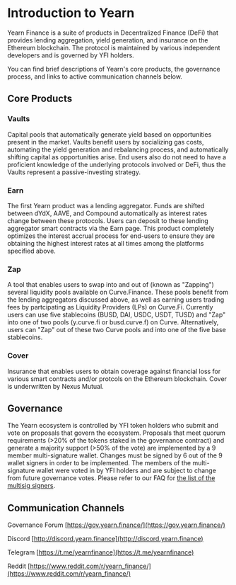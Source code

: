 # Introduction to Yearn

Yearn Finance is a suite of products in Decentralized Finance (DeFi) that provides lending aggregation, yield generation, and insurance on the Ethereum blockchain. The protocol is maintained by various independent developers and is governed by YFI holders.

You can find brief descriptions of Yearn's core products, the governance process, and links to active communication channels below.

## Core Products

### Vaults

Capital pools that automatically generate yield based on opportunities present in the market. Vaults benefit users by socializing gas costs, automating the yield generation and rebalancing process, and automatically shifting capital as opportunities arise. End users also do not need to have a proficient knowledge of the underlying protocols involved or DeFi, thus the Vaults represent a passive-investing strategy.

### Earn

The first Yearn product was a lending aggregator. Funds are shifted between dYdX, AAVE, and Compound automatically as interest rates change between these protocols. Users can deposit to these lending aggregator smart contracts via the Earn page. This product completely optimizes the interest accrual process for end-users to ensure they are obtaining the highest interest rates at all times among the platforms specified above.

### Zap

A tool that enables users to swap into and out of (known as "Zapping") several liquidity pools available on Curve.Finance. These pools benefit from the lending aggregators discussed above, as well as earning users trading fees by partcipating as Liquidity Providers (LPs) on Curve.Fi. Currently users can use five stablecoins (BUSD, DAI, USDC, USDT, TUSD) and "Zap" into one of two pools (y.curve.fi or busd.curve.f) on Curve. Alternatively, users can "Zap" out of these two Curve pools and into one of the five base stablecoins.

### Cover

Insurance that enables users to obtain coverage against financial loss for various smart contracts and/or protcols on the Ethereum blockchain. Cover is underwritten by Nexus Mutual.

## Governance

The Yearn ecosystem is controlled by YFI token holders who submit and vote on proposals that govern the ecosystem. Proposals that meet quorum requirements \(&gt;20% of the tokens staked in the governance contract\) and generate a majority support \(&gt;50% of the vote\) are implemented by a 9 member multi-signature wallet. Changes must be signed by 6 out of the 9 wallet signers in order to be implemented. The members of the multi-signature wallet were voted in by YFI holders and are subject to change from future governance votes. Please refer to our FAQ for [the list of the multisig signers](https://docs.yearn.finance/faq#who-are-the-9-multisig-signers).

## Communication Channels

Governance Forum [https://gov.yearn.finance/](https://gov.yearn.finance/)

Discord [http://discord.yearn.finance](http://discord.yearn.finance)

Telegram [https://t.me/yearnfinance](https://t.me/yearnfinance)

Reddit [https://www.reddit.com/r/yearn_finance/](https://www.reddit.com/r/yearn_finance/)
